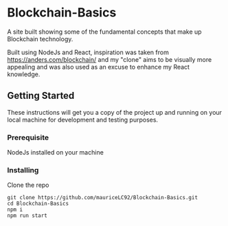 # Blockchain-Basics

A site built showing some of the fundamental concepts that make up Blockchain technology.

Built using NodeJs and React, inspiration was taken from https://anders.com/blockchain/ and my "clone"
aims to be visually more appealing and was also used as an excuse to enhance my React knowledge.

## Getting Started
These instructions will get you a copy of the project up and running on your local machine for development and testing purposes.

### Prerequisite

NodeJs installed on your machine

### Installing

Clone the repo
```
git clone https://github.com/mauriceLC92/Blockchain-Basics.git
cd Blockchain-Basics
npm i
npm run start
```
